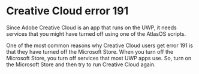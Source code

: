 # Creative Cloud error 191

Since Adobe Creative Cloud is an app that runs on the UWP, it needs services that you might have turned off using one of the AtlasOS scripts.

One of the most common reasons why Creative Cloud users get error 191 is that they have turned off the Microsoft Store. When you turn off the Microsoft Store, you turn off services that most UWP apps use. So, turn on the Microsoft Store and then try to run Creative Cloud again.
